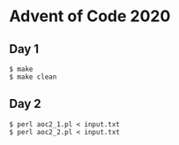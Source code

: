 
# Advent of Code 2020


## Day 1

    $ make
    $ make clean


## Day 2

    $ perl aoc2_1.pl < input.txt
    $ perl aoc2_2.pl < input.txt
